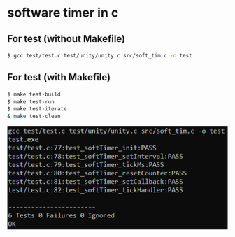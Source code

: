 # software timer in c

## For test (without Makefile)
```sh
$ gcc test/test.c test/unity/unity.c src/soft_tim.c -o test
```

## For test (with Makefile)
```sh
$ make test-build
$ make test-run
$ make test-iterate
& make test-clean
```

![output_log](output_log.png)